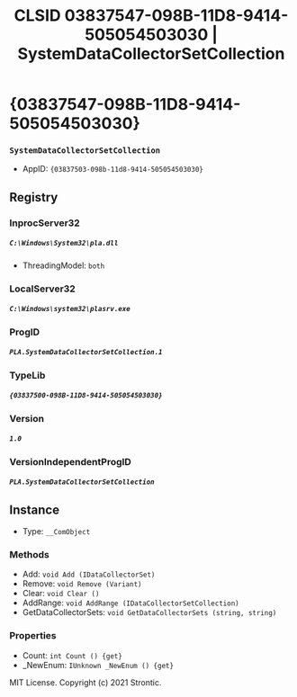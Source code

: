 ﻿---
title: "CLSID 03837547-098B-11D8-9414-505054503030 | SystemDataCollectorSetCollection"
excerpt: What is COM-Object CLSID 03837547-098B-11D8-9414-505054503030?
---

# {03837547-098B-11D8-9414-505054503030}

### `SystemDataCollectorSetCollection`
* AppID: `{03837503-098b-11d8-9414-505054503030}`

## Registry


### InprocServer32

##### `C:\Windows\System32\pla.dll`
* ThreadingModel: `both`

### LocalServer32

##### `C:\Windows\system32\plasrv.exe`

### ProgID

##### `PLA.SystemDataCollectorSetCollection.1`

### TypeLib

##### `{03837500-098B-11D8-9414-505054503030}`

### Version

##### `1.0`

### VersionIndependentProgID

##### `PLA.SystemDataCollectorSetCollection`

## Instance

* Type: `__ComObject`

### Methods

* Add: `void Add (IDataCollectorSet)`
* Remove: `void Remove (Variant)`
* Clear: `void Clear ()`
* AddRange: `void AddRange (IDataCollectorSetCollection)`
* GetDataCollectorSets: `void GetDataCollectorSets (string, string)`

### Properties

* Count: `int Count () {get} `
* _NewEnum: `IUnknown _NewEnum () {get} `

MIT License. Copyright (c) 2021 Strontic.


